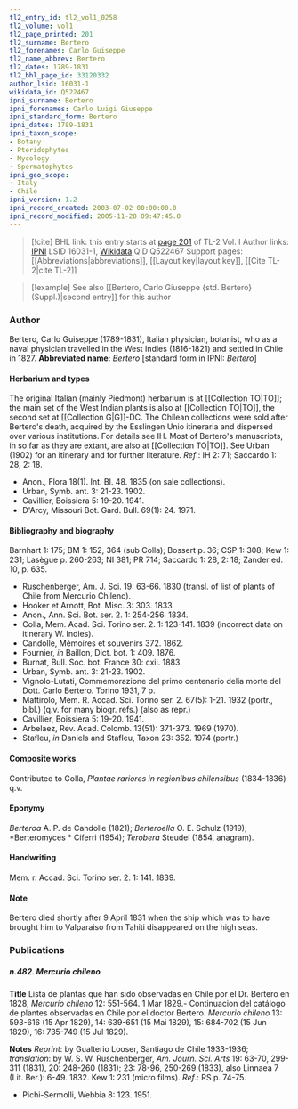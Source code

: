 ```yaml
---
tl2_entry_id: tl2_vol1_0258
tl2_volume: vol1
tl2_page_printed: 201
tl2_surname: Bertero
tl2_forenames: Carlo Guiseppe
tl2_name_abbrev: Bertero
tl2_dates: 1789-1831
tl2_bhl_page_id: 33120332
author_lsid: 16031-1
wikidata_id: Q522467
ipni_surname: Bertero
ipni_forenames: Carlo Luigi Giuseppe
ipni_standard_form: Bertero
ipni_dates: 1789-1831
ipni_taxon_scope: 
- Botany
- Pteridophytes
- Mycology
- Spermatophytes
ipni_geo_scope: 
- Italy
- Chile
ipni_version: 1.2
ipni_record_created: 2003-07-02 00:00:00.0
ipni_record_modified: 2005-11-28 09:47:45.0
---
```


> [!cite] BHL link: this entry starts at [page 201](https://www.biodiversitylibrary.org/page/33120332) of TL-2 Vol. I
> Author links: [IPNI](https://www.ipni.org/a/16031-1) LSID 16031-1, [Wikidata](https://www.wikidata.org/wiki/Q522467) QID Q522467
> Support pages: [[Abbreviations|abbreviations]], [[Layout key|layout key]], [[Cite TL-2|cite TL-2]]

> [!example] See also [[Bertero, Carlo Giuseppe {std. Bertero} (Suppl.)|second entry]] for this author

### Author

Bertero, Carlo Guiseppe (1789-1831), Italian physician, botanist, who as a naval physician travelled in the West Indies (1816-1821) and settled in Chile in 1827. 
**Abbreviated name**: *Bertero* \[standard form in IPNI: *Bertero*\]

#### Herbarium and types

The original Italian (mainly Piedmont) herbarium is at [[Collection TO|TO]]; the main set of the West Indian plants is also at [[Collection TO|TO]], the second set at [[Collection G|G]]-DC. The Chilean collections were sold after Bertero's death, acquired by the Esslingen Unio itineraria and dispersed over various institutions. For details see IH. Most of Bertero's manuscripts, in so far as they are extant, are also at [[Collection TO|TO]]. See Urban (1902) for an itinerary and for further literature.
*Ref*.: IH 2: 71; Saccardo 1: 28, 2: 18.
- Anon., Flora 18(1). Int. Bl. 48. 1835 (on sale collections).
- Urban, Symb. ant. 3: 21-23. 1902.
- Cavillier, Boissiera 5: 19-20. 1941.
- D'Arcy, Missouri Bot. Gard. Bull. 69(1): 24. 1971.

#### Bibliography and biography

Barnhart 1: 175; BM 1: 152, 364 (sub Colla); Bossert p. 36; CSP 1: 308; Kew 1: 231; Lasègue p. 260-263; NI 381; PR 714; Saccardo 1: 28, 2: 18; Zander ed. 10, p. 635.
- Ruschenberger, Am. J. Sci. 19: 63-66. 1830 (transl. of list of plants of Chile from Mercurio Chileno).
- Hooker et Arnott, Bot. Misc. 3: 303. 1833.
- Anon., Ann. Sci. Bot. ser. 2. 1: 254-256. 1834.
- Colla, Mem. Acad. Sci. Torino ser. 2. 1: 123-141. 1839 (incorrect data on itinerary W. Indies).
- Candolle, Mémoires et souvenirs 372. 1862.
- Fournier, *in* Baillon, Dict. bot. 1: 409. 1876.
- Burnat, Bull. Soc. bot. France 30: cxii. 1883.
- Urban, Symb. ant. 3: 21-23. 1902.
- Vignolo-Lutati, Commemorazione del primo centenario delia morte del Dott. Carlo Bertero. Torino 1931, 7 p.
- Mattirolo, Mem. R. Accad. Sci. Torino ser. 2. 67(5): 1-21. 1932 (portr., bibl.) (q.v. for many biogr. refs.) (also as repr.)
- Cavillier, Boissiera 5: 19-20. 1941.
- Arbelaez, Rev. Acad. Colomb. 13(51): 371-373. 1969 (1970).
- Stafleu, *in* Daniels and Stafleu, Taxon 23: 352. 1974 (portr.)

#### Composite works

Contributed to Colla, *Plantae rariores in regionibus chilensibus* (1834-1836) q.v.

#### Eponymy

*Berteroa* A. P. de Candolle (1821); *Berteroella* O. E. Schulz (1919); *Berteromyces * Ciferri (1954); *Terobera* Steudel (1854, anagram).

#### Handwriting

Mem. r. Accad. Sci. Torino ser. 2. 1: 141. 1839.

#### Note

Bertero died shortly after 9 April 1831 when the ship which was to have brought him to Valparaiso from Tahiti disappeared on the high seas.

### Publications

##### n.482. Mercurio chileno

**Title**
Lista de plantas que han sido observadas en Chile por el Dr. Bertero en 1828, *Mercurio chileno* 12: 551-564. 1 Mar 1829.- Continuacion del catálogo de plantes observadas en Chile por el doctor Bertero. *Mercurio chileno* 13: 593-616 (15 Apr 1829), 14: 639-651 (15 Mai 1829), 15: 684-702 (15 Jun 1829), 16: 735-749 (15 Jul 1829).

**Notes**
*Reprint*: by Gualterio Looser, Santiago de Chile 1933-1936; *translation*: by W. S. W. Ruschenberger, *Am. Journ. Sci. Arts* 19: 63-70, 299-311 (1831), 20: 248-260 (1831); 23: 78-96, 250-269 (1833), also Linnaea 7 (Lit. Ber.): 6-49. 1832. Kew 1: 231 (micro films).
*Ref*.: RS p. 74-75.
- Pichi-Sermolli, Webbia 8: 123. 1951.

